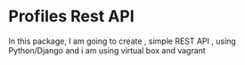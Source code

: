 # Profiles Rest API
In this package, I am going to create , simple REST API , using Python/Django and i am using virtual box and vagrant 
